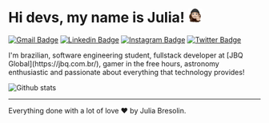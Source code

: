 # Hi devs, my name is Julia! <img src="./.docs/sticker-one.png" width="28"/>

[![Gmail Badge](https://img.shields.io/badge/-juliabresolin2@gmail.com-B23121?style=flat&logo=gmail&logoColor=white&link=mailto:juliabresolin2@gmail.com)](mailto:juliabresolin2@gmail.com)
[![Linkedin Badge](https://img.shields.io/badge/-linkedin-0e76a8?style=flat&logo=linkedin&logoColor=white&link=https://linkedin.com/in/jbresolinn)](https://linkedin.com/in/jbresolinn)
[![Instagram Badge](https://img.shields.io/badge/-instagram-E4405F?style=flat&logo=instagram&logoColor=white&link=https://instagram.com/jbresolinn/)](https://instagram.com/jbresolinn/)
[![Twitter Badge](https://img.shields.io/badge/-twitter-00acee?style=flat&logo=twitter&logoColor=white&link=https://twitter.com/jbresolinn)](https://twitter.com/jbresolinn)


<p>
I'm brazilian, software engineering student, fullstack developer at [JBQ Global](https://jbq.com.br/), gamer in the free hours, astronomy enthusiastic and passionate about everything that technology provides!
</p>

![Github stats](https://github-readme-stats.vercel.app/api?username=jbresolinn&show_icons=true&hide_border=true&theme=graywhite)


---

Everything done with a lot of love ❤ by Julia Bresolin.